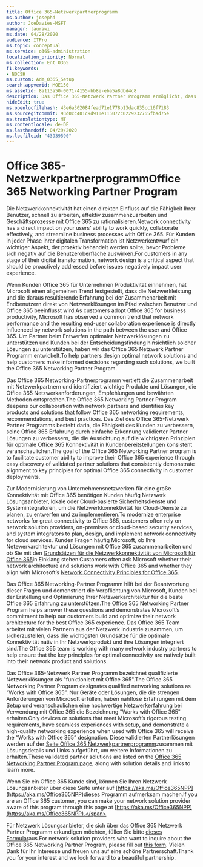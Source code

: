 ```yaml
---
title: Office 365-Netzwerkpartnerprogramm
ms.author: josephd
author: JoeDavies-MSFT
manager: laurawi
ms.date: 04/28/2020
audience: ITPro
ms.topic: conceptual
ms.service: o365-administration
localization_priority: Normal
ms.collection: Ent_O365
f1.keywords:
- NOCSH
ms.custom: Adm_O365_Setup
search.appverid: MOE150
ms.assetid: 8a113a50-0071-4155-bb8e-eba5a8dbd4c8
description: Das Office 365-Netzwerk Partner Programm ermöglicht, dass Ihr Gerät zertifiziert wird, wenn Sie mit Office 365 arbeiten.
hideEdit: true
ms.openlocfilehash: 43e6a302084fead71e1778b13dac835cc16f7183
ms.sourcegitcommit: 93d0cc401c9d910e115072c0229232765fbad75e
ms.translationtype: MT
ms.contentlocale: de-DE
ms.lasthandoff: 04/29/2020
ms.locfileid: "43939590"
---
```

# <a name="office-365-networking-partner-program"></a><span data-ttu-id="8ecc2-103">Office 365-Netzwerkpartnerprogramm</span><span class="sxs-lookup"><span data-stu-id="8ecc2-103">Office 365 Networking Partner Program</span></span>

<span data-ttu-id="8ecc2-104">Die Netzwerkkonnektivität hat einen direkten Einfluss auf die Fähigkeit Ihrer Benutzer, schnell zu arbeiten, effektiv zusammenzuarbeiten und Geschäftsprozesse mit Office 365 zu rationalisieren.</span><span class="sxs-lookup"><span data-stu-id="8ecc2-104">Network connectivity has a direct impact on your users’ ability to work quickly, collaborate effectively, and streamline business processes with Office 365.</span></span> <span data-ttu-id="8ecc2-105">Für Kunden in jeder Phase ihrer digitalen Transformation ist Netzwerkentwurf ein wichtiger Aspekt, der proaktiv behandelt werden sollte, bevor Probleme sich negativ auf die Benutzeroberfläche auswirken.</span><span class="sxs-lookup"><span data-stu-id="8ecc2-105">For customers in any stage of their digital transformation, network design is a critical aspect that should be proactively addressed before issues negatively impact user experience.</span></span> 

<span data-ttu-id="8ecc2-106">Wenn Kunden Office 365 für Unternehmen Produktivität einnehmen, hat Microsoft einen allgemeinen Trend festgestellt, dass die Netzwerkleistung und die daraus resultierende Erfahrung bei der Zusammenarbeit mit Endbenutzern direkt von Netzwerklösungen im Pfad zwischen Benutzer und Office 365 beeinflusst wird.</span><span class="sxs-lookup"><span data-stu-id="8ecc2-106">As customers adopt Office 365 for business productivity, Microsoft has observed a common trend that network performance and the resulting end-user collaboration experience is directly influenced by network solutions in the path between the user and Office 365.</span></span> <span data-ttu-id="8ecc2-107">Um Partner beim Entwerfen optimaler Netzwerklösungen zu unterstützen und Kunden bei der Entscheidungsfindung hinsichtlich solcher Lösungen zu unterstützen, haben wir das Office 365 Netzwerk Partner Programm entwickelt.</span><span class="sxs-lookup"><span data-stu-id="8ecc2-107">To help partners design optimal network solutions and help customers make informed decisions regarding such solutions, we built the Office 365 Networking Partner Program.</span></span> 

<span data-ttu-id="8ecc2-108">Das Office 365 Networking-Partnerprogramm vertieft die Zusammenarbeit mit Netzwerkpartnern und identifiziert wichtige Produkte und Lösungen, die Office 365 Netzwerkanforderungen, Empfehlungen und bewährten Methoden entsprechen.</span><span class="sxs-lookup"><span data-stu-id="8ecc2-108">The Office 365 Networking Partner Program deepens our collaboration with network partners and identifies key products and solutions that follow Office 365 networking requirements, recommendations, and best practices.</span></span> <span data-ttu-id="8ecc2-109">Das Ziel des Office 365-Netzwerk Partner Programms besteht darin, die Fähigkeit des Kunden zu verbessern, seine Office 365 Erfahrung durch einfache Erkennung validierter Partner Lösungen zu verbessern, die die Ausrichtung auf die wichtigsten Prinzipien für optimale Office 365 Konnektivität in Kundenbereitstellungen konsistent veranschaulichen.</span><span class="sxs-lookup"><span data-stu-id="8ecc2-109">The goal of the Office 365 Networking Partner program is to facilitate customer ability to improve their Office 365 experience through easy discovery of validated partner solutions that consistently demonstrate alignment to key principles for optimal Office 365 connectivity in customer deployments.</span></span>

<span data-ttu-id="8ecc2-110">Zur Modernisierung von Unternehmensnetzwerken für eine große Konnektivität mit Office 365 benötigen Kunden häufig Netzwerk Lösungsanbieter, lokale oder Cloud-basierte Sicherheitsdienste und Systemintegratoren, um die Netzwerkkonnektivität für Cloud-Dienste zu planen, zu entwerfen und zu implementieren.</span><span class="sxs-lookup"><span data-stu-id="8ecc2-110">To modernize enterprise networks for great connectivity to Office 365, customers often rely on network solution providers, on-premises or cloud-based security services, and system integrators to plan, design, and implement network connectivity for cloud services.</span></span> <span data-ttu-id="8ecc2-111">Kunden Fragen häufig Microsoft, ob Ihre Netzwerkarchitektur und Lösungen mit Office 365 zusammenarbeiten und ob Sie mit den [Grundsätzen für die Netzwerkkonnektivität von Microsoft für Office 365](https://aka.ms/PNC)in Einklang stehen.</span><span class="sxs-lookup"><span data-stu-id="8ecc2-111">Customers often ask Microsoft whether their network architecture and solutions work with Office 365 and whether they align with Microsoft’s [Network Connectivity Principles for Office 365](https://aka.ms/PNC).</span></span> 

<span data-ttu-id="8ecc2-112">Das Office 365 Networking-Partner Programm hilft bei der Beantwortung dieser Fragen und demonstriert die Verpflichtung von Microsoft, Kunden bei der Erstellung und Optimierung Ihrer Netzwerkarchitektur für die beste Office 365 Erfahrung zu unterstützen.</span><span class="sxs-lookup"><span data-stu-id="8ecc2-112">The Office 365 Networking Partner Program helps answer these questions and demonstrates Microsoft’s commitment to help our customers build and optimize their network architecture for the best Office 365 experience.</span></span> <span data-ttu-id="8ecc2-113">Das Office 365 Team arbeitet mit vielen Partnern aus der Netzwerk Industrie zusammen, um sicherzustellen, dass die wichtigsten Grundsätze für die optimale Konnektivität nativ in Ihr Netzwerkprodukt und ihre Lösungen integriert sind.</span><span class="sxs-lookup"><span data-stu-id="8ecc2-113">The Office 365 team is working with many network industry partners to help ensure that the key principles for optimal connectivity are natively built into their network product and solutions.</span></span>

<span data-ttu-id="8ecc2-114">Das Office 365-Netzwerk Partner Programm bezeichnet qualifizierte Netzwerklösungen als "funktioniert mit Office 365".</span><span class="sxs-lookup"><span data-stu-id="8ecc2-114">The Office 365 Networking Partner Program designates qualified networking solutions as “Works with Office 365”.</span></span> <span data-ttu-id="8ecc2-115">Nur Geräte oder Lösungen, die die strengen Anforderungen von Microsoft erfüllen, haben nahtlose Erfahrungen mit dem Setup und veranschaulichen eine hochwertige Netzwerkerfahrung bei Verwendung mit Office 365 die Bezeichnung "Works with Office 365" erhalten.</span><span class="sxs-lookup"><span data-stu-id="8ecc2-115">Only devices or solutions that meet Microsoft’s rigorous testing requirements, have seamless experiences with setup, and demonstrate a high-quality networking experience when used with Office 365 will receive the “Works with Office 365” designation.</span></span> <span data-ttu-id="8ecc2-116">Diese validierten Partnerlösungen werden auf der [Seite Office 365 Netzwerkpartnerprogramm](https://www.microsoft.com/microsoft-365/partners/O365networkingpartners)zusammen mit Lösungsdetails und Links aufgeführt, um weitere Informationen zu erhalten.</span><span class="sxs-lookup"><span data-stu-id="8ecc2-116">These validated partner solutions are listed on the [Office 365 Networking Partner Program page](https://www.microsoft.com/microsoft-365/partners/O365networkingpartners), along with solution details and links to learn more.</span></span>

<span data-ttu-id="8ecc2-117">Wenn Sie ein Office 365 Kunde sind, können Sie Ihren Netzwerk Lösungsanbieter über diese Seite unter auf [https://aka.ms/Office365NPP](https://aka.ms/Office365NPP)dieses Programm aufmerksam machen.</span><span class="sxs-lookup"><span data-stu-id="8ecc2-117">If you are an Office 365 customer, you can make your network solution provider aware of this program through this page at [https://aka.ms/Office365NPP](https://aka.ms/Office365NPP).</span></span>

<span data-ttu-id="8ecc2-118">Für Netzwerk Lösungsanbieter, die sich über das Office 365 Netzwerk Partner Programm erkundigen möchten, füllen Sie bitte [dieses Formular](https://forms.office.com/Pages/ResponsePage.aspx?id=v4j5cvGGr0GRqy180BHbRyMNEapKtzJHu98R0YXYz1RUN0QxSUVEWTdRVTdIV1RTWjIzOVk0QkE4US4u)aus.</span><span class="sxs-lookup"><span data-stu-id="8ecc2-118">For network solution providers who want to inquire about the Office 365 Networking Partner Program, please fill out [this form](https://forms.office.com/Pages/ResponsePage.aspx?id=v4j5cvGGr0GRqy180BHbRyMNEapKtzJHu98R0YXYz1RUN0QxSUVEWTdRVTdIV1RTWjIzOVk0QkE4US4u).</span></span> <span data-ttu-id="8ecc2-119">Vielen Dank für Ihr Interesse und freuen uns auf eine schöne Partnerschaft.</span><span class="sxs-lookup"><span data-stu-id="8ecc2-119">Thank you for your interest and we look forward to a beautiful partnership.</span></span>
